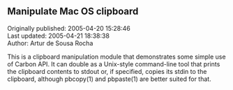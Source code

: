 ## Manipulate Mac OS clipboard  
Originally published: 2005-04-20 15:28:46  
Last updated: 2005-04-21 18:38:38  
Author: Artur de Sousa Rocha  
  
This is a clipboard manipulation module that demonstrates some simple use of Carbon API. It can double as a Unix-style command-line tool that prints the clipboard contents to stdout or, if specified, copies its stdin to the clipboard, although pbcopy(1) and pbpaste(1) are better suited for that.